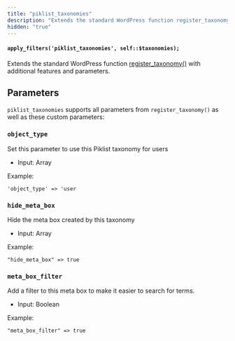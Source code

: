 ```yaml
---
title: "piklist_taxonomies"
description: "Extends the standard WordPress function register_taxonomy with additional features and parameters."
hidden: "true"
---
```


#### `apply_filters('piklist_taxonomies', self::$taxonomies);`

Extends the standard WordPress function [register_taxonomy()](https://codex.wordpress.org/Function_Reference/register_taxonomy) with additional features and parameters.

## Parameters
`piklist_taxonomies` supports all parameters from `register_taxonomy()` as well as these custom parameters:

### `object_type`

Set this parameter to use this Piklist taxonomy for users

* Input:  Array

Example:

`'object_type' => 'user`

### `hide_meta_box`

Hide the meta box created by this taxonomy

* Input:  Array

Example:

`"hide_meta_box" => true`

### `meta_box_filter`

Add a filter to this meta box to make it easier to search for terms.

* Input:  Boolean

Example:

`"meta_box_filter" => true`

